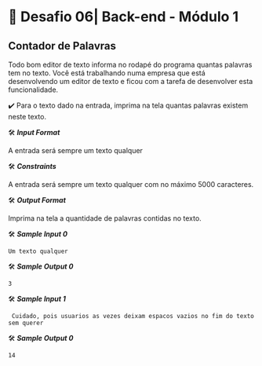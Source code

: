 # 🚀 Desafio  06| Back-end -  Módulo 1

## Contador de Palavras 

Todo bom editor de texto informa no rodapé do programa quantas palavras tem no texto. Você está trabalhando numa empresa que está desenvolvendo um editor de texto e ficou com a tarefa de desenvolver esta funcionalidade.

✔️ Para o texto dado na entrada, imprima na tela quantas palavras existem neste texto.

🛠️ **_Input Format_**

A entrada será sempre um texto qualquer

🛠️ **_Constraints_**

A entrada será sempre um texto qualquer com no máximo 5000 caracteres.

🛠️ **_Output Format_**

Imprima na tela a quantidade de palavras contidas no texto.

🛠️ **_Sample Input 0_**
```javascript=
Um texto qualquer
```

🛠️ **_Sample Output 0_**
```javascript=
3
```

🛠️ **_Sample Input 1_**
```javascript=
 Cuidado, pois usuarios as vezes deixam espacos vazios no fim do texto sem querer 
```

🛠️ **_Sample Output 0_**
```javascript=
14
```